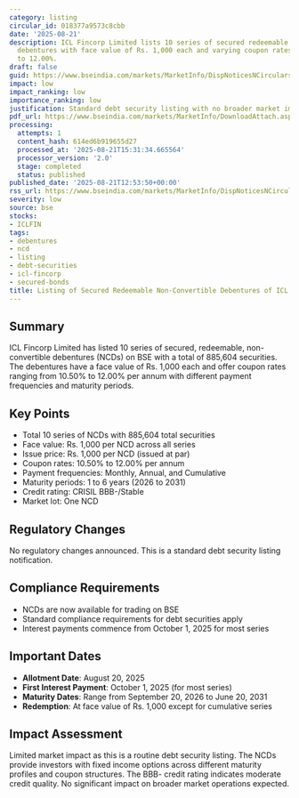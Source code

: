```yaml
---
category: listing
circular_id: 018377a9573c8cbb
date: '2025-08-21'
description: ICL Fincorp Limited lists 10 series of secured redeemable non-convertible
  debentures with face value of Rs. 1,000 each and varying coupon rates from 10.50%
  to 12.00%.
draft: false
guid: https://www.bseindia.com/markets/MarketInfo/DispNoticesNCirculars.aspx?Noticeid={169E7C44-F338-4193-90EE-05A5E14FA88A}&noticeno=20250821-49&dt=08/21/2025&icount=49&totcount=63&flag=0
impact: low
impact_ranking: low
importance_ranking: low
justification: Standard debt security listing with no broader market implications
pdf_url: https://www.bseindia.com/markets/MarketInfo/DownloadAttach.aspx?id=20250821-49&attachedId=60232fbe-8eb8-4f6c-83ae-697bbc4805bb
processing:
  attempts: 1
  content_hash: 614ed6b919655d27
  processed_at: '2025-08-21T15:31:34.665564'
  processor_version: '2.0'
  stage: completed
  status: published
published_date: '2025-08-21T12:53:50+00:00'
rss_url: https://www.bseindia.com/markets/MarketInfo/DispNoticesNCirculars.aspx?Noticeid={169E7C44-F338-4193-90EE-05A5E14FA88A}&noticeno=20250821-49&dt=08/21/2025&icount=49&totcount=63&flag=0
severity: low
source: bse
stocks:
- ICLFIN
tags:
- debentures
- ncd
- listing
- debt-securities
- icl-fincorp
- secured-bonds
title: Listing of Secured Redeemable Non-Convertible Debentures of ICL Fincorp Limited
---
```


## Summary

ICL Fincorp Limited has listed 10 series of secured, redeemable, non-convertible debentures (NCDs) on BSE with a total of 885,604 securities. The debentures have a face value of Rs. 1,000 each and offer coupon rates ranging from 10.50% to 12.00% per annum with different payment frequencies and maturity periods.

## Key Points

- Total 10 series of NCDs with 885,604 total securities
- Face value: Rs. 1,000 per NCD across all series
- Issue price: Rs. 1,000 per NCD (issued at par)
- Coupon rates: 10.50% to 12.00% per annum
- Payment frequencies: Monthly, Annual, and Cumulative
- Maturity periods: 1 to 6 years (2026 to 2031)
- Credit rating: CRISIL BBB-/Stable
- Market lot: One NCD

## Regulatory Changes

No regulatory changes announced. This is a standard debt security listing notification.

## Compliance Requirements

- NCDs are now available for trading on BSE
- Standard compliance requirements for debt securities apply
- Interest payments commence from October 1, 2025 for most series

## Important Dates

- **Allotment Date**: August 20, 2025
- **First Interest Payment**: October 1, 2025 (for most series)
- **Maturity Dates**: Range from September 20, 2026 to June 20, 2031
- **Redemption**: At face value of Rs. 1,000 except for cumulative series

## Impact Assessment

Limited market impact as this is a routine debt security listing. The NCDs provide investors with fixed income options across different maturity profiles and coupon structures. The BBB- credit rating indicates moderate credit quality. No significant impact on broader market operations expected.